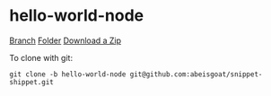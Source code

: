 # hello-world-node

[Branch](https://github.com/abeisgoat/snippet-shippet/tree/hello-world-node)
[Folder](https://github.com/abeisgoat/snippet-shippet/tree/main/hello-world-node)
[Download a Zip](https://github.com/abeisgoat/snippet-shippet/archive/refs/heads/hello-world-node.tar.gz)

To clone with git:
```
git clone -b hello-world-node git@github.com:abeisgoat/snippet-shippet.git
```